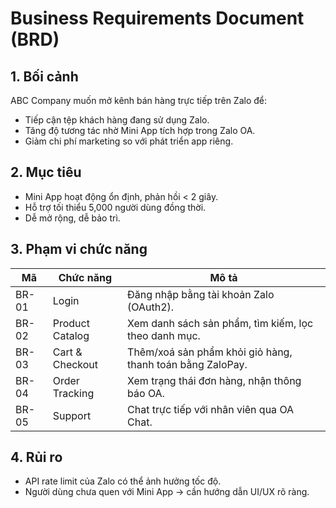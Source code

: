 # Business Requirements Document (BRD)

## 1. Bối cảnh
ABC Company muốn mở kênh bán hàng trực tiếp trên Zalo để:
- Tiếp cận tệp khách hàng đang sử dụng Zalo.
- Tăng độ tương tác nhờ Mini App tích hợp trong Zalo OA.
- Giảm chi phí marketing so với phát triển app riêng.

## 2. Mục tiêu
- Mini App hoạt động ổn định, phản hồi < 2 giây.
- Hỗ trợ tối thiểu 5,000 người dùng đồng thời.
- Dễ mở rộng, dễ bảo trì.

## 3. Phạm vi chức năng
| Mã | Chức năng | Mô tả |
|----|-----------|-------|
| BR-01 | Login | Đăng nhập bằng tài khoản Zalo (OAuth2). |
| BR-02 | Product Catalog | Xem danh sách sản phẩm, tìm kiếm, lọc theo danh mục. |
| BR-03 | Cart & Checkout | Thêm/xoá sản phẩm khỏi giỏ hàng, thanh toán bằng ZaloPay. |
| BR-04 | Order Tracking | Xem trạng thái đơn hàng, nhận thông báo OA. |
| BR-05 | Support | Chat trực tiếp với nhân viên qua OA Chat. |

## 4. Rủi ro
- API rate limit của Zalo có thể ảnh hưởng tốc độ.
- Người dùng chưa quen với Mini App → cần hướng dẫn UI/UX rõ ràng.
